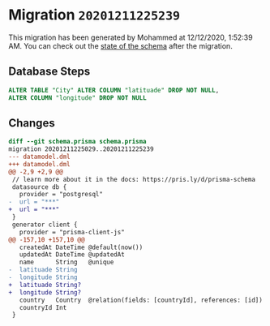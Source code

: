 # Migration `20201211225239`

This migration has been generated by Mohammed at 12/12/2020, 1:52:39 AM.
You can check out the [state of the schema](./schema.prisma) after the migration.

## Database Steps

```sql
ALTER TABLE "City" ALTER COLUMN "latituade" DROP NOT NULL,
ALTER COLUMN "longitude" DROP NOT NULL
```

## Changes

```diff
diff --git schema.prisma schema.prisma
migration 20201211225029..20201211225239
--- datamodel.dml
+++ datamodel.dml
@@ -2,9 +2,9 @@
 // learn more about it in the docs: https://pris.ly/d/prisma-schema
 datasource db {
   provider = "postgresql"
-  url = "***"
+  url = "***"
 }
 generator client {
   provider = "prisma-client-js"
@@ -157,10 +157,10 @@
   createdAt DateTime @default(now())
   updatedAt DateTime @updatedAt
   name      String   @unique
-  latituade String
-  longitude String
+  latituade String?
+  longitude String?
   country   Country  @relation(fields: [countryId], references: [id])
   countryId Int      
 }
```


